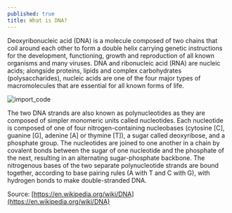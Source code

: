 ```yaml
---
published: true
title: What is DNA?
---
```

Deoxyribonucleic acid (DNA) is a molecule composed of two chains that coil around each other to form a double helix carrying genetic instructions for the development, functioning, growth and reproduction of all known organisms and many viruses. DNA and ribonucleic acid (RNA) are nucleic acids; alongside proteins, lipids and complex carbohydrates (polysaccharides), nucleic acids are one of the four major types of macromolecules that are essential for all known forms of life.

![import_code](/myDNA/img/DNA.png)

The two DNA strands are also known as polynucleotides as they are composed of simpler monomeric units called nucleotides. Each nucleotide is composed of one of four nitrogen-containing nucleobases (cytosine [C], guanine [G], adenine [A] or thymine [T]), a sugar called deoxyribose, and a phosphate group. The nucleotides are joined to one another in a chain by covalent bonds between the sugar of one nucleotide and the phosphate of the next, resulting in an alternating sugar-phosphate backbone. The nitrogenous bases of the two separate polynucleotide strands are bound together, according to base pairing rules (A with T and C with G), with hydrogen bonds to make double-stranded DNA. 

Source:
[https://en.wikipedia.org/wiki/DNA](https://en.wikipedia.org/wiki/DNA)
